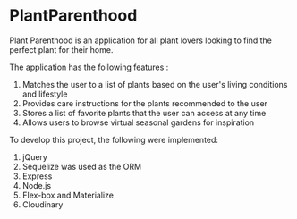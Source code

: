 # PlantParenthood

Plant Parenthood is an application for all plant lovers looking to find the perfect plant for their home.

The application has the following features : 
1) Matches the user to a list of plants based on the user's living conditions and lifestyle
2) Provides care instructions for the plants recommended to the user
3) Stores a list of favorite plants that the user can access at any time 
4) Allows users to browse virtual seasonal gardens for inspiration 

To develop this project, the following were implemented:
1) jQuery 
2) Sequelize was used as the ORM
3) Express
4) Node.js
5) Flex-box and Materialize
6) Cloudinary 






